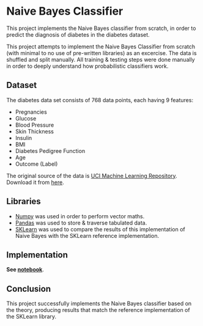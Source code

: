 # Naive Bayes Classifier

This project implements the Naive Bayes classifier from scratch, in order to predict the diagnosis of diabetes in the diabetes dataset.

This project attempts to implement the Naive Bayes Classifier from scratch (with minimal to no use of pre-written libraries) as an excercise. The data is shuffled and split manually. All training & testing steps were done manually in order to deeply understand how probabilistic classifiers work. 

## Dataset
The diabetes data set consists of 768 data points, each having 9 features:
- Pregnancies
- Glucose
- Blood Pressure
- Skin Thickness
- Insulin
- BMI
- Diabetes Pedigree Function
- Age
- Outcome (Label)

The original source of the data is [UCI Machine Learning Repository](http://archive.ics.uci.edu/ml/index.php). Download it from [here](https://github.com/susanli2016/Machine-Learning-with-Python/blob/master/diabetes.csv).


## Libraries
- [Numpy](https://numpy.org) was used in order to perform vector maths.
- [Pandas](https://pandas.pydata.org) was used to store & traverse tabulated data.
- [SKLearn](https://scikit-learn.org/stable/) was used to compare the results of this implementation of Naive Bayes with the SKLearn reference implementation.

## Implementation
**See [notebook](https://github.com/ANFALATAWI/NaiveBayesClassifier/blob/master/NaiveBayes_Classifier.ipynb)**.

## Conclusion
This project successfully implements the Naive Bayes classifier based on the theory, producing results that match the reference implementation of the SKLearn library.
